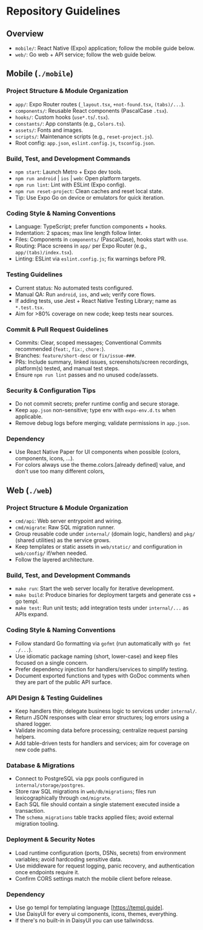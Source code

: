 # Repository Guidelines

## Overview
- `mobile/`: React Native (Expo) application; follow the mobile guide below.
- `web/`: Go web + API service; follow the web guide below.

## Mobile (`./mobile`)

### Project Structure & Module Organization
- `app/`: Expo Router routes (`_layout.tsx`, `+not-found.tsx`, `(tabs)/...`).
- `components/`: Reusable React components (PascalCase `.tsx`).
- `hooks/`: Custom hooks (`use*.ts`/`.tsx`).
- `constants/`: App constants (e.g., `Colors.ts`).
- `assets/`: Fonts and images.
- `scripts/`: Maintenance scripts (e.g., `reset-project.js`).
- Root config: `app.json`, `eslint.config.js`, `tsconfig.json`.

### Build, Test, and Development Commands
- `npm start`: Launch Metro + Expo dev tools.
- `npm run android` | `ios` | `web`: Open platform targets.
- `npm run lint`: Lint with ESLint (Expo config).
- `npm run reset-project`: Clean caches and reset local state.
- Tip: Use Expo Go on device or emulators for quick iteration.

### Coding Style & Naming Conventions
- Language: TypeScript; prefer function components + hooks.
- Indentation: 2 spaces; max line length follow linter.
- Files: Components in `components/` (PascalCase), hooks start with `use`.
- Routing: Place screens in `app/` per Expo Router (e.g., `app/(tabs)/index.tsx`).
- Linting: ESLint via `eslint.config.js`; fix warnings before PR.

### Testing Guidelines
- Current status: No automated tests configured.
- Manual QA: Run `android`, `ios`, and `web`; verify core flows.
- If adding tests, use Jest + React Native Testing Library; name as `*.test.tsx`.
- Aim for >80% coverage on new code; keep tests near sources.

### Commit & Pull Request Guidelines
- Commits: Clear, scoped messages; Conventional Commits recommended (`feat:`, `fix:`, `chore:`).
- Branches: `feature/short-desc` or `fix/issue-###`.
- PRs: Include summary, linked issues, screenshots/screen recordings, platform(s) tested, and manual test steps.
- Ensure `npm run lint` passes and no unused code/assets.

### Security & Configuration Tips
- Do not commit secrets; prefer runtime config and secure storage.
- Keep `app.json` non-sensitive; type env with `expo-env.d.ts` when applicable.
- Remove debug logs before merging; validate permissions in `app.json`.

### Dependency
- Use React Native Paper for UI components when possible (colors, components, icons, ...).
- For colors always use the theme.colors.[already defined] value, and don't use too many different colors, 

## Web (`./web`)

### Project Structure & Module Organization
- `cmd/api`: Web server entrypoint and wiring.
- `cmd/migrate`: Raw SQL migration runner.
- Group reusable code under `internal/` (domain logic, handlers) and `pkg/` (shared utilities) as the service grows.
- Keep templates or static assets in `web/static/` and configuration in `web/config/` if/when needed.
- Follow the layered architecture.

### Build, Test, and Development Commands
- `make run`: Start the web server locally for iterative development.
- `make build`: Produce binaries for deployment targets and generate css + go templ.
- `make test`: Run unit tests; add integration tests under `internal/...` as APIs expand.

### Coding Style & Naming Conventions
- Follow standard Go formatting via `gofmt` (run automatically with `go fmt ./...`).
- Use idiomatic package naming (short, lower-case) and keep files focused on a single concern.
- Prefer dependency injection for handlers/services to simplify testing.
- Document exported functions and types with GoDoc comments when they are part of the public API surface.

### API Design & Testing Guidelines
- Keep handlers thin; delegate business logic to services under `internal/`.
- Return JSON responses with clear error structures; log errors using a shared logger.
- Validate incoming data before processing; centralize request parsing helpers.
- Add table-driven tests for handlers and services; aim for coverage on new code paths.

### Database & Migrations
- Connect to PostgreSQL via pgx pools configured in `internal/storage/postgres`.
- Store raw SQL migrations in `web/db/migrations`; files run lexicographically through `cmd/migrate`.
- Each SQL file should contain a single statement executed inside a transaction.
- The `schema_migrations` table tracks applied files; avoid external migration tooling.

### Deployment & Security Notes
- Load runtime configuration (ports, DSNs, secrets) from environment variables; avoid hardcoding sensitive data.
- Use middleware for request logging, panic recovery, and authentication once endpoints require it.
- Confirm CORS settings match the mobile client before release.

### Dependency
- Use go templ for templating language [https://templ.guide].
- Use DaisyUI for every ui components, icons, themes, everything.
- If there's no built-in in DaisyUI you can use tailwindcss.


